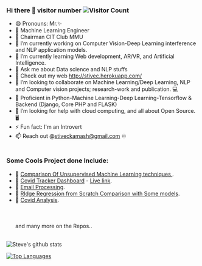 
### Hi there 👋 visitor number ![Visitor Count](https://profile-counter.glitch.me/Stephen-Kamau/count.svg)
- 😄 Pronouns: Mr.✨
- 🔰  Machine Learning Engineer 
- 🤖 Chairman CIT Club MMU
- 🔭 I’m currently working on Computer Vision-Deep Learning interference  and NLP application models. 
- 🌱 I’m currently learning Web development, AR/VR, and Artificial Intelligence.
- 💬 Ask me about Data science and NLP stuffs
- 💨 Check out my web  http://stivec.herokuapp.com/
- 👯 I’m looking to collaborate on Machine Learning/Deep Learning, NLP and Computer vision projects; research-work and publication. 💻
- 🛄 Proficient in Python-Machine Learning-Deep Learning-Tensorflow & Backend (Django, Core PHP and FLASK) 
- 🤔 I’m looking for help with cloud computing, and all about Open Source. 🖥
- ⚡ Fun fact: I'm an Introvert
- 📫 Reach out @stiveckamash@gmail.com ♾ <br><br>

### Some Cools Project done Include:
- 🔰 [Comparison Of Unsupervised Machine Learning techniques ](https://github.com/Stephen-Kamau/Unsupervised_learning_algorithm_comparisons).
- 🔰 [Covid Tracker Dashboard](https://github.com/Stephen-Kamau/covid19_dash_app) - [Live link](http://covidtracker2021.herokuapp.com/).
- 🔰 [Email Processing](https://github.com/Stephen-Kamau/Email_processing-and-cleaning).
- 🔰 [RIdge Regression from Scratch Comparison with Some models](https://github.com/Stephen-Kamau/Ridge_regression_From_scratch_comparison_with_other).
- 🔰 [Covid Analysis](https://github.com/Stephen-Kamau/Covid19_Analysis).<br><br><br><br>
  and many more on the Repos..<br><br>

 ![Steve's github stats](https://github-readme-stats.vercel.app/api?username=Stephen-Kamau&show_icons=true&theme=radical)
 
 [![Top Languages](https://github-readme-stats.vercel.app/api/top-langs/?username=Stephen-Kamau&layout=compact)](https://github.com/Stephen-Kamau/github-readme-stats)


